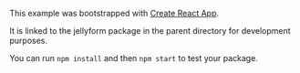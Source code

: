 This example was bootstrapped with [Create React App](https://github.com/facebook/create-react-app).

It is linked to the jellyform package in the parent directory for development purposes.

You can run `npm install` and then `npm start` to test your package.
